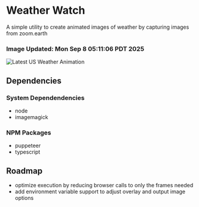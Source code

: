 # Weather Watch

A simple utility to create animated images of weather by capturing images from zoom.earth

### Image Updated: Mon Sep  8 05:11:06 PDT 2025

![Latest US Weather Animation](animations/2025-09-08.webp)

## Dependencies
### System Dependendencies
* node
* imagemagick
### NPM Packages
* puppeteer
* typescript

## Roadmap
* optimize execution by reducing browser calls to only the frames needed
* add environment variable support to adjust overlay and output image options
